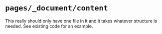 # `pages/_document/content`

This really should only have one file in it and it takes whatever structure is
needed. See existing code for an example.
